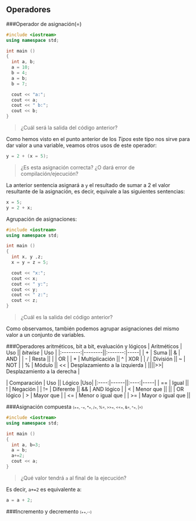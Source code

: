 Operadores
----

###Operador de asignación(=)
```cpp
#include <iostream>
using namespace std;

int main ()
{
  int a, b;
  a = 10;
  b = 4;
  a = b;
  b = 7;

  cout << "a:";
  cout << a;
  cout << " b:";
  cout << b;
}
```

> ¿Cuál será la salida del código anterior?

Como hemos visto en el punto anterior de los _Tipos_ este tipo nos sirve para dar valor a una variable, veamos otros usos de este operador:

```cpp
y = 2 + (x = 5);
```

> ¿Es esta asignación correcta? ¿O dará error de compilación/ejecución?

La anterior sentencia asignará a `y` el resultado de sumar a 2 el valor resultante de la asignación, es decir, equivale a las siguientes sentencias:
```cpp
x = 5;
y = 2 + x;
```
Agrupación de asignaciones:
```cpp
#include <iostream>
using namespace std;

int main ()
{
  int x, y ,z;
  x = y = z = 5;

  cout << "x:";
  cout << x;
  cout << " y:";
  cout << y;
  cout << " z:";
  cout << z;
}
```
> ¿Cuál es la salida del código anterior?

Como observamos, también podemos agrupar asignaciones del mismo valor a un conjunto de variables.

###Operadores aritméticos, bit a bit, evaluación y lógicos
| Aritméticos | Uso || _bitwise_ | Uso |
|:--------:|--------||:-------:|-----|
| + | Suma || & | AND |
| - | Resta || &#124; | OR | 
| * | Multiplicación || ^ | XOR |
| / | División || ~ | NOT |
| % | Módulo || << | Desplazamiento a la izquierda |
||||>>| Desplazamiento a la derecha | 

| Comparación | Uso || Lógico |Uso|
|:----:|------||:----:|-----|
| == | Igual || ! | Negación |
| != | Diferente || && | AND lógico |
| < | Menor que || &#124;&#124; | OR lógico
| > | Mayor que |
| <= | Menor o igual que |
| >= | Mayor o igual que ||

###Asignación compuesta <small><small>(+=, -=, *=, /=, %=, >>=, <<=, &=, ^=, |=)</small></small>
```cpp
#include <iostream>
using namespace std;

int main ()
{
  int a, b=3;
  a = b;
  a+=2;
  cout << a;
}
```
> ¿Qué valor tendrá `a` al final de la ejecución?

Es decir, `a+=2` es equivalente a:
```cpp
a = a + 2;
```

###Incremento y decremento <small><small>(++,&#45;&#45;)</small></small>

